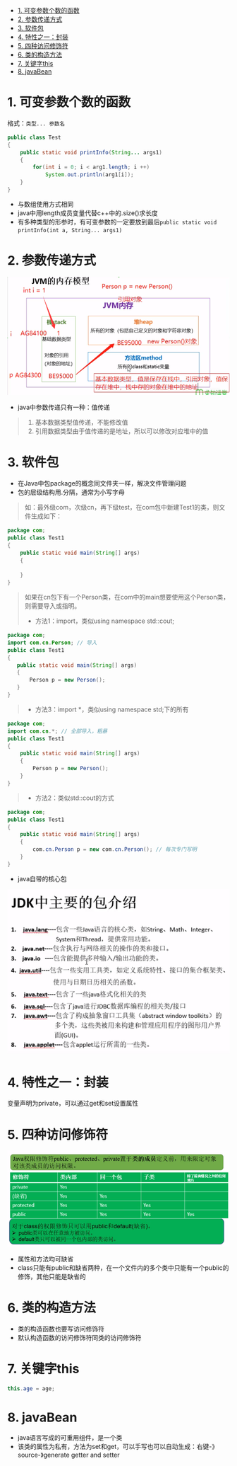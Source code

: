 - [1. 可变参数个数的函数](#1-%e5%8f%af%e5%8f%98%e5%8f%82%e6%95%b0%e4%b8%aa%e6%95%b0%e7%9a%84%e5%87%bd%e6%95%b0)
- [2. 参数传递方式](#2-%e5%8f%82%e6%95%b0%e4%bc%a0%e9%80%92%e6%96%b9%e5%bc%8f)
- [3. 软件包](#3-%e8%bd%af%e4%bb%b6%e5%8c%85)
- [4. 特性之一：封装](#4-%e7%89%b9%e6%80%a7%e4%b9%8b%e4%b8%80%e5%b0%81%e8%a3%85)
- [5. 四种访问修饰符](#5-%e5%9b%9b%e7%a7%8d%e8%ae%bf%e9%97%ae%e4%bf%ae%e9%a5%b0%e7%ac%a6)
- [6. 类的构造方法](#6-%e7%b1%bb%e7%9a%84%e6%9e%84%e9%80%a0%e6%96%b9%e6%b3%95)
- [7. 关键字this](#7-%e5%85%b3%e9%94%ae%e5%ad%97this)
- [8. javaBean](#8-javabean)


# 1. 可变参数个数的函数

格式：```类型... 参数名```

```java
public class Test
{
    public static void printInfo(String... args1)
    {
        for(int i = 0; i < arg1.length; i ++)
            System.out.println(arg1[i]);
    }
}
```

- 与数组使用方式相同
- java中用length成员变量代替c++中的.size()求长度
- 有多种类型的形参时，有可变参数的一定要放到最后```public static void printInfo(int a, String... args1)```

# 2. 参数传递方式

![JVM内存模型](../00picture/JVM的内存模型.png)

- java中参数传递只有一种：值传递
> 1. 基本数据类型值传递，不能修改值
> 2. 引用数据类型由于值传递的是地址，所以可以修改对应堆中的值

# 3. 软件包
- 在Java中包package的概念同文件夹一样，解决文件管理问题
- 包的层级结构用.分隔，通常为小写字母
> 如：最外级com，次级cn，再下级test，在com包中新建Test1的类，则文件生成如下：

```java
package com;
public class Test1
{
    public static void main(String[] args)
    {

    }
}
```

> 如果在cn包下有一个Person类，在com中的main想要使用这个Person类，则需要导入或指明。<br>
> - 方法1：import，类似using namespace std::cout;
 
 ```java
package com;
import com.cn.Person; // 导入
public class Test1
{
    public static void main(String[] args)
    {
        Person p = new Person();
    }
}
 ```

> - 方法3：import *，类似using namespace std;下的所有

```java
package com;
import com.cn.*; // 全部导入，粗暴
public class Test1
{
    public static void main(String[] args)
    {
        Person p = new Person();
    }
}
 ```

> - 方法2：类似std::cout的方式

```java
package com;
public class Test1
{
    public static void main(String[] args)
    {
        com.cn.Person p = new com.cn.Person(); // 每次专门写明
    }
}
 ```

- java自带的核心包

![JDK主要包](../00picture/JDK中主要包.png)


# 4. 特性之一：封装

变量声明为private，可以通过get和set设置属性

# 5. 四种访问修饰符
![访问修饰符](../00picture/访问修饰符.png)

- 属性和方法均可缺省
- class只能有public和缺省两种，在一个文件内的多个类中只能有一个public的修饰，其他只能是缺省的

# 6. 类的构造方法
- 类的构造函数也要写访问修饰符
- 默认构造函数的访问修饰符同类的访问修饰符

# 7. 关键字this
```java
this.age = age;
```

# 8. javaBean
- java语言写成的可重用组件，是一个类
- 该类的属性为私有，方法为set和get，可以手写也可以自动生成：右键-》source-》generate getter and setter






